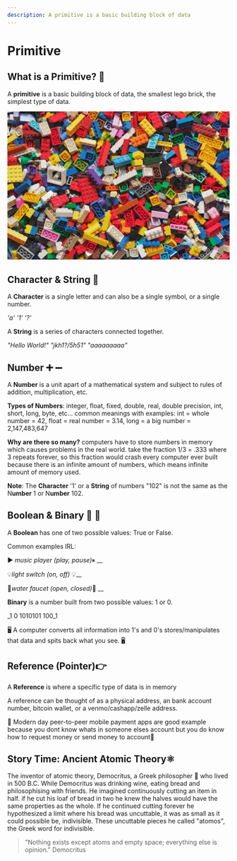 ```yaml
---
description: A primitive is a basic building block of data
---
```


# Primitive

## What is a Primitive? 🧱 

A **primitive** is a basic building block of data, the smallest lego brick, the simplest type of data. 

![Legos](../.gitbook/assets/xavi-cabrera-kn-umdzqdjm-unsplash.jpg)

## Character & String 💬 

A **Character** is a single letter and can also be a single symbol, or a single number.

_'a'      '1'      '?'_

A **String** is a series of characters connected together.

_"Hello World!"      "jkh1?/5h51"      "aaaaaaaaa"_

## Number ➕ ➖ 

A **Number** is a unit apart of a mathematical system and subject to rules of addition, multiplication, etc.

**Types of Numbers**: integer, float, fixed, double, real, double precision, int, short, long, byte, etc... common meanings with examples: int = whole number = 42, float = real number = 3.14, long = a big number = 2,147,483,647

**Why are there so many?** computers have to store numbers in memory which causes problems in the real world. take the fraction 1/3 = .333 where 3 repeats forever, so this fraction would crash every computer ever built because there is an infinite amount of numbers, which means infinite amount of memory used.

**Note**: The **Character** '1' or a **String** of numbers "102" is not the same as the N**umber** 1 or N**umber** 102.

## Boolean & Binary 🌝 🌚 

A **Boolean** has one of two possible values: True or False.

Common examples IRL:

 ▶ _music player \(play, pause\)_⏸ __

💡_light switch \(on, off\)_ 💡\_\_

🚰_water faucet \(open, closed\)_🚰 __

**Binary** is a number built from two possible values: 1 or 0.

_1     0      1010101     100_1

🖥 A computer converts all information into 1's and 0's stores/manipulates that data and spits back what you see. 🖥 

## Reference \(Pointer\)👉 

A **Reference** is where a specific type of data is in memory

A reference can be thought of as a physical address, an bank account number, bitcoin wallet, or a venmo/cashapp/zelle address.   

💸 Modern day peer-to-peer mobile payment apps are good example because you dont know whats in someone elses account but you do know how to request money or send money to account💸 

## Story Time: Ancient Atomic Theory⚛

The inventor of atomic theory, Democritus, a Greek philosopher  🤔 who lived in 500 B.C. While Democritus was drinking wine, eating bread and philosophising with friends. He imagined continuously cutting an item in half. if he cut his loaf of bread in two he knew the halves would have the same properties as the whole. If he continued cutting forever he hypothesized a limit where his bread was uncuttable, it was as small as it could possible be, indivisible. These uncuttable pieces he called "atomos", the Greek word for indivisible.

> "Nothing exists except atoms and empty space; everything else is opinion."  Democritus

